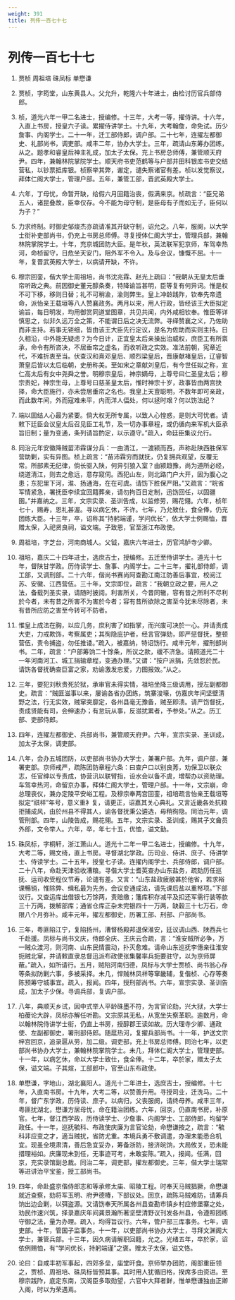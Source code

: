 ```yaml
---
weight: 391
title: 列传一百七十七
---
```


# 列传一百七十七

1. <span id="列传一百七十七-1"></span>
贾桢 周祖培 硃凤标 单懋谦

2. <span id="列传一百七十七-2"></span>
贾桢，字筠堂，山东黄县人。父允升，乾隆六十年进士，由检讨历官兵部侍郎。

3. <span id="列传一百七十七-3"></span>
桢，道光六年一甲二名进士，授编修。十三年，大考一等，擢侍讲。十六年，入直上书房，授皇六子读。累擢侍讲学士。十九年，大考翰詹，命免试。历少詹事、内阁学士。二十一年，迁工部侍郎，调户部。二十七年，连擢左都御史、礼部尚书，调吏部。咸丰二年，协办大学士。三年，疏请山东筹办团练，从之。题孝和睿皇后神主礼成，加太子太保。充上书房总师傅，兼管顺天府尹。四年，兼翰林院掌院学士。顺天府书吏范鹤等与户部井田科银库书吏交结营私，以钞票抵库银。桢察举其弊，谳定，谴失察诸官有差。桢以发觉察议，拜体仁阁大学士，管理户部。五年，兼管工部，晋武英殿大学士。

4. <span id="列传一百七十七-4"></span>
六年，丁母忧，命暂开缺，给假六月回籍治丧，假满来京。桢疏言：“臣兄弟五人，诸昆叠故，臣幸仅存。今不能为母守制，是臣母有子而如无子，臣何以为子？”

5. <span id="列传一百七十七-5"></span>
力求终制。时御史邹焌杰亦疏请准其开缺守制，诏允之。八年，服阕，以大学士衔补吏部尚书，仍充上书房总师傅。寻复授体仁阁大学士，管理兵部，兼翰林院掌院学士。十年，充京城团防大臣。是年秋，英法联军犯京师，车驾幸热河，命桢留守，日危坐天安门，阻外军不令入。及与会议，慷慨不屈。十一年，复晋武英殿大学士，以病请开缺，不许。

6. <span id="列传一百七十七-6"></span>
穆宗回銮，偕大学士周祖培，尚书沈兆霖、赵光上疏曰：“我朝从无皇太后垂帘听政之典。前因御史董元醇条奏，特降谕旨甚明，臣等复有何异词。惟是权不可下移，移则日替；礼不可稍渝，渝则弊生。皇上冲龄践阼，钦奉先帝遗命，派怡亲王载垣等八人赞襄政务。两月以来，用人行政，皆经该王大臣拟定谕旨，每日明发，均用御赏同道堂图章，共见共闻，内外咸相钦奉。惟臣等详慎思之，似非久远万全之策，不能谓日后之决无流弊。寻绎赞襄之义，乃佐助而非主持。若事无钜细，皆由该王大臣先行定议，是名为佐助而实则主持。日久相沿，中外能无疑虑？为今日计，正宜皇太后亲操出治威权，庶臣工有所禀承，命令有所咨决，不居垂帘之虚名，而收听政之实效。准法前朝，宪章近代，不难折衷至当。伏查汉和熹邓皇后、顺烈梁皇后，晋康献褚皇后，辽睿智萧皇后皆以太后临朝，史册称美。至如宋之章献刘皇后，有今世任姒之称，宣仁高太后有女中尧舜之誉。明穆宗皇后，神宗嫡母，上尊号曰仁圣皇太后；穆宗贵妃，神宗生母，上尊号曰慈圣皇太后，惟时神宗十岁，政事皆由两宫抉择，命大臣施行，亦未尝居垂帘之名也。我皇上天亶聪明，不数年即可亲政，而此数年间，外而寇难未平，内而洋人偪处，何以拯时艰？何以饬法纪？

7. <span id="列传一百七十七-7"></span>
端以固结人心最为紧要。倘大权无所专属，以致人心惶惑，是则大可忧者。请敕下廷臣会议皇太后召见臣工礼节，及一切办事章程，或仍循向来军机大臣承旨旧制；量为变通，条列请旨酌定，以示遵守。”疏入，命廷臣集议允行。

8. <span id="列传一百七十七-8"></span>
同治元年安徽降贼苗沛霖谋分兵：一由清江，一渡颍而西，声称赴陕西胜保军营助剿，实有异图。桢上疏言：“苗沛霖穷而就抚，仍复拥兵观望，反覆无常。所部素无纪律，倘长驱入陕，何异引狼入室？由颍趋豫，尚为道所必经，绕道清江，则去之愈远，意存窥伺。西犯山左，则北路门户大开，固为腹心之患；东犯里下河，淮、扬通海，在在可虞。请饬下胜保严阻。”又疏言：“皖省军情紧急，署抚臣李续宜回籍葬亲，请勿拘百日定制，迅饬回任，以固疆圉。”并嘉纳之。三年，文宗实录、圣训告成，以监修劳，赐花翎。六年，桢年七十，赐寿，恩礼甚渥。寻以病乞休，不许。七年，乃允致仕，食全俸，仍充团练大臣。十三年，卒，诏称其“持躬端谨，学问优长”，依大学士例赐恤，晋赠太保，入祀贤良祠，谥文端。子致恩，官至浙江布政使。

9. <span id="列传一百七十七-9"></span>
周祖培，字芝台，河南商城人。父钺，嘉庆六年进士，历官鸿胪寺少卿。

10. <span id="列传一百七十七-10"></span>
祖培，嘉庆二十四年进士，选庶吉士，授编修。五迁至侍讲学士。道光十七年，督陕甘学政。历侍读学士、詹事、内阁学士。二十三年，擢礼部侍郎，调工部，又调刑部。二十六年，偕尚书赛尚阿查勘江南江防善后事宜，校阅江苏、安徽、江西营伍。三十年，文宗即位，疏言：“我朝立政之要，用人之法，备载列圣实录，请随时披阅。利害所关，今昔同辙，容有昔之所利不尽利於今者，未有昔之所害不为害於今者；容有昔所欲除之害至今犹未尽除者，未有昔所应防之害至今转可不防者。

11. <span id="列传一百七十七-11"></span>
惟皇上成法在胸，以应几务，庶利害了如指掌，而兴废可决於一心。并请责成大吏，力戒欺饰，考察属吏；其徇隐庇护者，经言官弹劾，即严惩督抚，整顿营伍，责令捕盗，勿任推诿。”疏入，被嘉纳，特诏饬行。咸丰元年，擢刑部尚书。二年，疏言：“户部筹饷二十馀条，所议之款，缓不济急。请照道光二十一年河南河工、城工捐输章程，变通办理。”又谓：“按户派捐，先敛怨於民。请饬各督抚确查巨富之家，劝谕激发忠爱，力图报效。”从之。

12. <span id="列传一百七十七-12"></span>
三年，要犯刘秋贵死於狱，承审官未得实情，祖培坐降三级调用，授左副都御史。疏言：“贼匪滋事以来，屡谕各省办团练，筑寨浚壕，仿嘉庆年间坚壁清野之法，行无实效，贼窜突靡定，各州县毫无豫备，贼至即溃。请严饬督抚，责成贤能有司，会绅速办；有怠玩从事，反滋扰累者，予参处。”从之。历工部、吏部侍郎。

13. <span id="列传一百七十七-13"></span>
四年，连擢左都御史、兵部尚书，兼管顺天府尹。六年，宣宗实录、圣训成，加太子太保，调吏部。

14. <span id="列传一百七十七-14"></span>
八年，会办五城团防，以吏部尚书协办大学士，兼署户部。九年，调户部，兼署吏部。京师戒严，疏陈团防章程六条：曰查户口以别良莠，劝保卫以联众志，任官绅以专责成，协营汛以联臂指，设水会以备不虞，增帮办以资助理。车驾幸热河，命留京办事，拜体仁阁大学士，管理户部。十一年，文宗崩，命总理丧仪，兼办定陵平安峪工程。及穆宗奉两宫回銮，祖培疏言怡亲王载垣等拟定“祺祥”年号，意义重衤复，请更正，诏嘉其关心典礼。又言近畿各处抗粮拒捕成风，由於州县不得其人，谕各督抚秉公遴选，毋稍徇隐。同治元年，调管刑部。四年，山陵告成，赐花翎。五年，文宗实录、圣训成，赐其子文龠员外郎，文令举人。六年，卒，年七十五，优恤，谥文勤。

15. <span id="列传一百七十七-15"></span>
硃凤标，字桐轩，浙江萧山人。道光十二年一甲二名进士，授编修。十九年，大考二等，赐文绮，直上书房。寻督湖北学政。历司业、侍讲、庶子、侍讲学士、侍读学士。二十五年，授皇七子读。连擢内阁学士、兵部侍郎，调户部。二十八年，命赴天津验收漕粮。寻偕大学士耆英查办山东盐务，疏劾历任巡抚、运司收受程仪节寿，论谴有差。又言：“山东盐政疲敝甚於他省，若求裕课暢销，惟除弊、缉私最为先务。会议变通成法，请先课后盐以重帑项。”下部议行。又查运库出借银七万馀两，责赔缴；籓库积存减平及扣还军需行装等款三十万两，拨解部库；通省仓库正杂未完银四十一万两，缺穀三十七万石，命限八个月弥补。咸丰元年，擢左都御史，历署工部、刑部、户部尚书。

16. <span id="列传一百七十七-16"></span>
三年，粤匪陷江宁，复陷扬州，漕督杨殿邦退保淮安，廷议调山西、陕西兵七千赴援。凤标与尚书文庆，侍郎全庆、王庆云合疏，言：“淮安贼所必争，万一贼众渡河，则河南、山东民情震动，扑灭愈难。请命山东巡抚李僡亲往淮安扼贼北窜，并请敕直隶总督迅派布政使张集馨率兵扼要驻守，以为京师屏蔽。”疏入，如所请行。五月，贼陷河南归德，凤标与大学士贾桢、尚书翁心存等条拟防剿六事，多被采择。未几，悍贼林凤祥等窜畿辅，复偕桢、心存等奏陈预筹守城事宜。疏入，报闻。四年，授刑部尚书。六年，宣宗实录、圣训告成，加太子少保。寻调兵部，复调户部。

17. <span id="列传一百七十七-17"></span>
八年，典顺天乡试，因中式举人平龄硃墨不符，为言官论劾，兴大狱，大学士柏葰论大辟，凤标亦解任听勘。文宗原其无私，从宽坐失察革职。逾数月，命以翰林院侍讲学士衔，仍直上书房，授醇郡王读如故。历大理寺少卿、通政使、左副都御史，署刑部侍郎。随扈热河，复擢兵部尚书。十一年，护送文宗梓宫回京，追录扈从劳，加二级。调吏部，充上书房总师傅。同治七年，以吏部尚书协办大学士，兼翰林院掌院学士。未几，拜体仁阁大学士，管理吏部。十一年，以病乞休，命以大学士致仕，食全俸。十二年，卒於家，赠太子太保，谥文端。子其煊，工部郎中，官至山东布政使。

18. <span id="列传一百七十七-18"></span>
单懋谦，字地山，湖北襄阳人。道光十二年进士，选庶吉士，授编修。十七年，入直南书房。十九年，大考二等，以赞善升用。寻授司业，迁洗马。二十年，督广东学政，历侍读、庶子。以病归，父丧服阕，请终母养。咸丰三年，粤匪扰湖北，懋谦方居母忧，命在籍治团练。六年，回京，仍直南书房，补原官。七年，督江西学政，历侍读学士、少詹事、内阁学士、工部侍郎，均留学政任。十一年，巡抚毓科、布政使庆廉为言官论劾，命懋谦按之，疏言：“毓科非应变之才，適当贼扰，省防尤重。本境兵勇不敷调遣，办理未能悉合机宜。现虽全境肃清，善后急宜妥办，筹备浙防，接济皖饷，大局攸关，恐未能措理裕如。庆廉现未到任，无事迹可考，未敢妄陈。”疏入，报闻。任满，回京，充实录馆副总裁。同治二年，调吏部，擢左都御史。三年，偕大学士瑞常等进讲治平宝鉴，授工部尚书。

19. <span id="列传一百七十七-19"></span>
四年，命赴盛京偕侍郎志和等承修太庙、昭陵工程。时奉天马贼猖獗，命懋谦就近查察，劾将军玉明、府尹德椿，下部议处。回京，疏陈马贼难防，请筹兵饷出边会剿，以弭盗源。又请饬奉天所属各州县查勘市镇乡村应修堡寨之处，劝民作速兴筑，择录嘉庆年间龚景瀚所著坚壁清野议刊发各州县，令遵照团练守御之法，量为办理。疏入，均得旨议行。六年，管户部三库事务。七年，调吏部。十年，管国子监事务。十一年，以吏部尚书协办大学士，寻拜文渊阁大学士，兼管兵部。十三年，因久病请解职回籍，允之。光绪五年，卒於家，诏依例赐恤，有“学问优长，持躬端谨”之褒。赠太子太保，谥文恪。

20. <span id="列传一百七十七-20"></span>
论曰：自咸丰初军事起，四郊多垒，庙堂旰食。京师举办团防，阁部重臣领之，贾桢、周祖培、硃凤标皆预其事。其时用人犹循旧格，揆席多由资进。至穆宗践阼，底定东南，汉阁臣多取勋望，六官中大拜者鲜，惟单懋谦独由正卿入阁，时以为荣遇焉。
